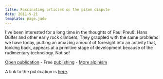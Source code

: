 ```yaml
---
title: Fascinating articles on the piton dispute
date: 2011-9-21
template: page.jade
---
```


I've been interested for a long time in the thoughts of Paul Preuß, Hans
Dülfer and other early rock climbers. They grappled with the same problems
we have today, putting an amazing amount of foresight into an activity
that, looking back, appears at a primitive stage of development because
of the rudimentary technology. Not so!
  
  
  

[Open publication](http://issuu.com/randisi/docs/mauerhakenstreit_complete_illustrated?mode=window) - Free [publishing](http://issuu.com/) -
[More alpinism](http://issuu.com/search?q=alpinism)
  
  
  
A link to the publication is [here](http://issuu.com/randisi/docs/mauerhakenstreit_complete_illustrated?mode=window).
